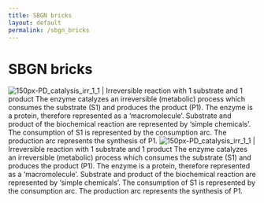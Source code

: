 ```yaml
---
title: SBGN bricks
layout: default
permalink: /sbgn_bricks
---
```


# SBGN bricks

![150px-PD_catalysis_irr_1_1](/sbgn/images/bricks/150px-PD_catalysis_irr_1_1.png) | Irreversible reaction with 1 substrate and 1 product
The enzyme catalyzes an irreversible (metabolic) process which consumes the substrate (S1) and produces the product (P1). The enzyme is a protein, therefore represented as a ‘macromolecule’. Substrate and product of the biochemical reaction are represented by ‘simple chemicals’. The consumption of S1 is represented by the consumption arc. The production arc represents the synthesis of P1.
![150px-PD_catalysis_irr_1_1](/sbgn/images/bricks/150px-PD_catalysis_irr_1_1.png) | Irreversible reaction with 1 substrate and 1 product
The enzyme catalyzes an irreversible (metabolic) process which consumes the substrate (S1) and produces the product (P1). The enzyme is a protein, therefore represented as a ‘macromolecule’. Substrate and product of the biochemical reaction are represented by ‘simple chemicals’. The consumption of S1 is represented by the consumption arc. The production arc represents the synthesis of P1.

